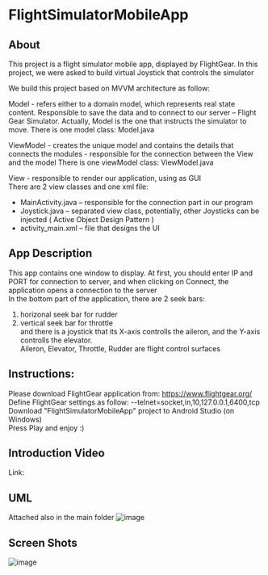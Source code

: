 # FlightSimulatorMobileApp

## About

This project is a flight simulator mobile app, displayed by FlightGear. In this project, we were asked to build virtual Joystick that controls the simulator

We build this project based on MVVM architecture as follow:

Model - refers either to a domain model, which represents real state content. Responsible to save the data and to connect to our server – Flight Gear Simulator. Actually,  Model is the one that instructs the simulator to move.
There is one model class: Model.java

ViewModel - creates the unique model and contains the details that connects the modules - responsible for the connection between the View and the model 
There is one viewModel class: ViewModel.java

View - responsible to render our application, using as GUI <br />
There are 2 view classes and one xml file: <br />
- MainActivity.java – responsible for the connection part in our program
- Joystick.java – separated view class, potentially, other Joysticks can be injected ( Active Object Design Pattern )
- activity_main.xml – file that designs the UI

## App Description
This app contains one window to display.
At first, you should enter IP and PORT for connection to server, and when clicking on Connect,
the application opens a connection to the server <br />
In the bottom part of the application, there are 2 seek bars: <br />
  1. horizonal seek bar for rudder <br />
  2. vertical seek bar for throttle <br />
and there is a joystick that its X-axis controlls the aileron, and the Y-axis controlls the elevator. <br />
Aileron, Elevator, Throttle, Rudder are flight control surfaces <br />

## Instructions:

Please download FlightGear application from: https://www.flightgear.org/ <br />
Define FlightGear settings as follow: --telnet=socket,in,10,127.0.0.1,6400,tcp <br />
Download "FlightSimulatorMobileApp" project to Android Studio (on Windows) <br />
Press Play and enjoy :) <br />


## Introduction Video
Link:

## UML
Attached also in the main folder
![image](https://user-images.githubusercontent.com/72906989/123504889-a1873b00-d664-11eb-826c-18f6fad122eb.png)

## Screen Shots
![image](https://user-images.githubusercontent.com/72906989/123504909-c54a8100-d664-11eb-891d-339d60916b5e.png)

